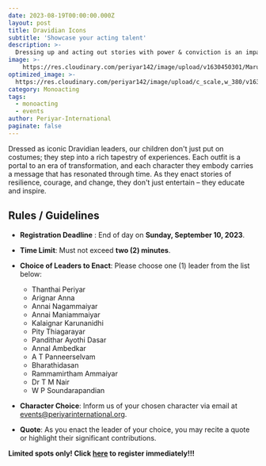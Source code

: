 ```yaml
---
date: 2023-08-19T00:00:00.000Z
layout: post
title: Dravidian Icons
subtitle: 'Showcase your acting talent'
description: >-
  Dressing up and acting out stories with power & conviction is an impactful way for young actors to express themselves.
image: >-
    https://res.cloudinary.com/periyar142/image/upload/v1630450301/Maruvedam_ppgszl.jpg
optimized_image: >-
  https://res.cloudinary.com/periyar142/image/upload/c_scale,w_380/v1630450301/Maruvedam_ppgszl.jpg
category: Monoacting
tags:
  - monoacting
  - events
author: Periyar-International
paginate: false
---
```


Dressed as iconic Dravidian leaders, our children don't just put on costumes; they step into a rich tapestry of experiences. Each outfit is a portal to an era of transformation, and each character they embody carries a message that has resonated through time. As they enact stories of resilience, courage, and change, they don't just entertain – they educate and inspire.

## Rules / Guidelines

- **Registration Deadline** : End of day on **Sunday, September 10, 2023**.
- **Time Limit**: Must not exceed **two (2) minutes**.
- **Choice of Leaders to Enact**: Please choose one (1) leader from the list below:
  - Thanthai Periyar
  - Arignar Anna
  - Annai Nagammaiyar
  - Annai Maniammaiyar
  - Kalaignar Karunanidhi
  - Pity Thiagarayar
  - Pandithar Ayothi Dasar
  - Annal Ambedkar
  - A T Panneerselvam
  - Bharathidasan
  - Rammamirtham Ammaiyar
  - Dr T M Nair
  - W P Soundarapandian
- **Character Choice**: Inform us of your chosen character via email at [events@periyarinternational.org](mailto:events@periyarinternational.org).

- **Quote**: As you enact the leader of your choice, you may recite a quote or highlight their significant contributions.

**Limited spots only! Click [here](/register/) to register immediately!!!**
